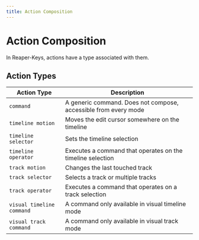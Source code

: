 ```yaml
---
title: Action Composition
---
```


# Action Composition

In Reaper-Keys, actions have a type associated with them. 

## Action Types

| Action Type | Description |
| ------ | ---- |
| `command` | A generic command. Does not compose, accessible from every mode |
| `timeline motion` | Moves the edit cursor somewhere on the timeline |
| `timeline selector` | Sets the timeline selection  |
| `timeline operator` | Executes a command that operates on the timeline selection |
| `track motion` | Changes the last touched track |
| `track selector` | Selects a track or multiple tracks |
| `track operator` | Executes a command that operates on a track selection |
| `visual timeline command` | A command only available in visual timeline mode |
| `visual track command` | A command only available in visual track mode |

